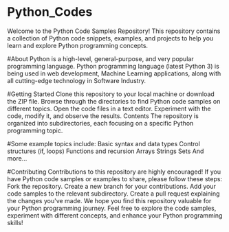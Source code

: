 # Python_Codes
Welcome to the Python Code Samples Repository! This repository contains a collection of Python code snippets, examples, and projects to help you learn and explore Python programming concepts.

#About 
Python is a high-level, general-purpose, and very popular programming language. Python programming language (latest Python 3) is being used in web development, Machine Learning applications, along with all cutting-edge technology in Software Industry.

#Getting Started 
Clone this repository to your local machine or download the ZIP file. Browse through the directories to find Python code samples on different topics. Open the code files in a text editor. Experiment with the code, modify it, and observe the results. Contents The repository is organized into subdirectories, each focusing on a specific Python programming topic. 

#Some example topics include:
Basic syntax and data types Control structures (if, loops) Functions and recursion Arrays Strings Sets And more... 

#Contributing 
Contributions to this repository are highly encouraged! If you have Python code samples or examples to share, please follow these steps:
Fork the repository. Create a new branch for your contributions. Add your code samples to the relevant subdirectory. Create a pull request explaining the changes you've made. We hope you find this repository valuable for your Python programming journey. Feel free to explore the code samples, experiment with different concepts, and enhance your Python programming skills!
